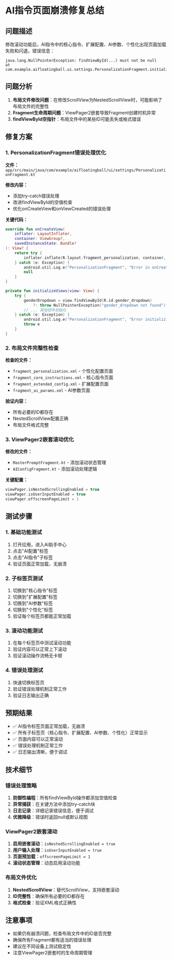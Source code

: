 # AI指令页面崩溃修复总结

## 问题描述
修改滚动功能后，AI指令中的核心指令、扩展配置、AI参数、个性化出现页面加载失败和闪退，错误信息：
```
java.lang.NullPointerException: findViewById(...) must not be null
at com.example.aifloatingball.ui.settings.PersonalizationFragment.initializeViews(PersonalizationFragment.kt:72)
```

## 问题分析
1. **布局文件修改问题**：在修改ScrollView为NestedScrollView时，可能影响了布局文件的完整性
2. **Fragment生命周期问题**：ViewPager2嵌套导致Fragment创建时机异常
3. **findViewById空指针**：布局文件中的某些ID可能丢失或格式错误

## 修复方案

### 1. PersonalizationFragment错误处理优化
**文件：** `app/src/main/java/com/example/aifloatingball/ui/settings/PersonalizationFragment.kt`

**修改内容：**
- 添加try-catch错误处理
- 改进findViewById的空值检查
- 优化onCreateView和onViewCreated的错误处理

**关键代码：**
```kotlin
override fun onCreateView(
    inflater: LayoutInflater,
    container: ViewGroup?,
    savedInstanceState: Bundle?
): View? {
    return try {
        inflater.inflate(R.layout.fragment_personalization, container, false)
    } catch (e: Exception) {
        android.util.Log.e("PersonalizationFragment", "Error in onCreateView", e)
        null
    }
}

private fun initializeViews(view: View) {
    try {
        genderDropdown = view.findViewById(R.id.gender_dropdown) 
            ?: throw NullPointerException("gender_dropdown not found")
        // ... 其他控件初始化
    } catch (e: Exception) {
        android.util.Log.e("PersonalizationFragment", "Error initializing views", e)
        throw e
    }
}
```

### 2. 布局文件完整性检查
**检查的文件：**
- `fragment_personalization.xml` - 个性化配置页面
- `fragment_core_instructions.xml` - 核心指令页面
- `fragment_extended_config.xml` - 扩展配置页面
- `fragment_ai_params.xml` - AI参数页面

**验证内容：**
- 所有必要的ID都存在
- NestedScrollView配置正确
- 布局文件格式完整

### 3. ViewPager2嵌套滚动优化
**修改的文件：**
- `MasterPromptFragment.kt` - 添加滚动状态管理
- `AIConfigFragment.kt` - 添加滚动处理逻辑

**关键配置：**
```kotlin
viewPager.isNestedScrollingEnabled = true
viewPager.isUserInputEnabled = true
viewPager.offscreenPageLimit = 1
```

## 测试步骤

### 1. 基础功能测试
1. 打开应用，进入AI助手中心
2. 点击"AI配置"标签
3. 点击"AI指令"子标签
4. 验证页面正常加载，无崩溃

### 2. 子标签页测试
1. 切换到"核心指令"标签
2. 切换到"扩展配置"标签
3. 切换到"AI参数"标签
4. 切换到"个性化"标签
5. 验证每个标签页都能正常加载

### 3. 滚动功能测试
1. 在每个标签页中测试滚动功能
2. 验证内容可以正常上下滚动
3. 验证滚动操作流畅无卡顿

### 4. 错误处理测试
1. 快速切换标签页
2. 验证错误处理机制正常工作
3. 验证日志输出正确

## 预期结果
- ✅ AI指令标签页面正常加载，无崩溃
- ✅ 所有子标签页（核心指令、扩展配置、AI参数、个性化）正常显示
- ✅ 页面内容可以正常滚动
- ✅ 错误处理机制正常工作
- ✅ 日志输出清晰，便于调试

## 技术细节

### 错误处理策略
1. **防御性编程**：所有findViewById操作都添加空值检查
2. **异常捕获**：在关键方法中添加try-catch块
3. **日志记录**：详细记录错误信息，便于调试
4. **优雅降级**：错误时返回null或默认视图

### ViewPager2嵌套滚动
1. **启用嵌套滚动**：`isNestedScrollingEnabled = true`
2. **用户输入处理**：`isUserInputEnabled = true`
3. **页面预加载**：`offscreenPageLimit = 1`
4. **滚动状态管理**：动态启用滚动功能

### 布局文件优化
1. **NestedScrollView**：替代ScrollView，支持嵌套滚动
2. **ID完整性**：确保所有必要的ID都存在
3. **格式检查**：验证XML格式正确性

## 注意事项
- 如果仍有崩溃问题，检查布局文件中的ID是否完整
- 确保所有Fragment都有适当的错误处理
- 建议在不同设备上测试稳定性
- 注意ViewPager2嵌套时的生命周期管理






